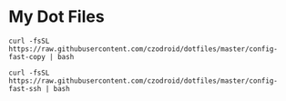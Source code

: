 # My Dot Files

    curl -fsSL https://raw.githubusercontent.com/czodroid/dotfiles/master/config-fast-copy | bash

    curl -fsSL https://raw.githubusercontent.com/czodroid/dotfiles/master/config-fast-ssh | bash
 


